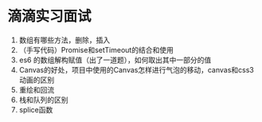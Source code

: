 #  滴滴实习面试

1. 数组有哪些方法，删除，插入
2. （手写代码）Promise和setTimeout的结合和使用
3. es6 的数组解构赋值（出了一道题），如何取出其中一部分的值
4. Canvas的好处，项目中使用的Canvas怎样进行气泡的移动，canvas和css3动画的区别
5. 重绘和回流
6. 栈和队列的区别
7. splice函数

